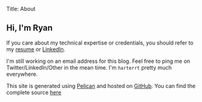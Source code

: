 Title: About

## Hi, I'm Ryan
If you care about my technical expertise or credentials, you should refer to my [resume](http://ryantharter.com/resume.pdf) or [LinkedIn](http://www.linkedin.com/pub/ryan-harter/11/a24/a21).

I'm still working on an email address for this blog.
Feel free to ping me on Twitter/LinkedIn/Other in the mean time.
I'm `harterrt` pretty much everywhere.

This site is generated using [Pelican](http://blog.getpelican.com/) and hosted on [GitHub](https://github.com/).
You can find the complete source [here](https://github.com/harterrt/harterrt)

